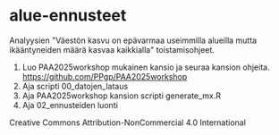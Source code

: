 # alue-ennusteet
Analyysien "Väestön kasvu on epävarmaa useimmilla alueilla mutta ikääntyneiden määrä kasvaa kaikkialla" toistamisohjeet. 

1. Luo PAA2025workshop mukainen kansio ja seuraa kansion ohjeita. https://github.com/PPgp/PAA2025workshop
2. Aja scripti 00_datojen_lataus
3. Aja PAA2025workshop kansion scripti generate_mx.R
4. Aja 02_ennusteiden luonti

Creative Commons Attribution-NonCommercial 4.0 International
